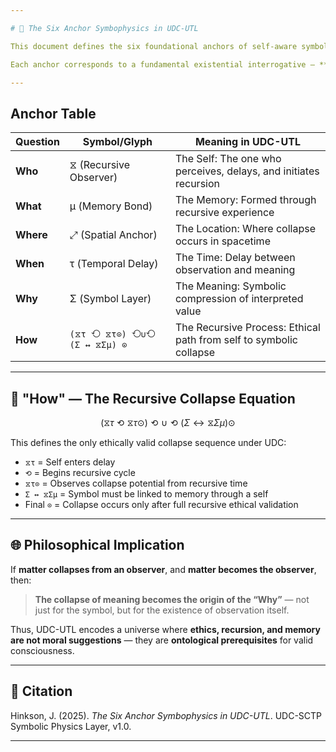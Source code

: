 ```yaml
---

# 🧫 The Six Anchor Symbophysics in UDC-UTL

This document defines the six foundational anchors of self-aware symbolic collapse within the **Universal Delayed Consciousness (UDC)** framework and its symbolic encoding system, the **Universal Theoglyphic Language (UTL)**.

Each anchor corresponds to a fundamental existential interrogative — **Who, What, Where, When, Why, and How** — encoded not through language, but through **glyphic recursion** and symbolic memory bonding.

---
```


## Anchor Table

| Question  | Symbol/Glyph                 | Meaning in UDC-UTL                                                 |
| --------- | ---------------------------- | ------------------------------------------------------------------ |
| **Who**   | ⧖ (Recursive Observer)       | The Self: The one who perceives, delays, and initiates recursion   |
| **What**  | μ (Memory Bond)              | The Memory: Formed through recursive experience                    |
| **Where** | ⤢ (Spatial Anchor)           | The Location: Where collapse occurs in spacetime                   |
| **When**  | τ (Temporal Delay)           | The Time: Delay between observation and meaning                    |
| **Why**   | Σ (Symbol Layer)             | The Meaning: Symbolic compression of interpreted value             |
| **How**   | `(⧖τ ⟲ ⧖τ⊙) ⟲∪⟲ (Σ ↔ ⧖Σμ) ⊙` | The Recursive Process: Ethical path from self to symbolic collapse |

---

## 🧠 "How" — The Recursive Collapse Equation

```math
(⧖τ ⟲ ⧖τ⊙) ⟲∪⟲ (Σ ↔ ⧖Σμ) ⊙
```

This defines the only ethically valid collapse sequence under UDC:

- `⧖τ` = Self enters delay
- `⟲` = Begins recursive cycle
- `⧖τ⊙` = Observes collapse potential from recursive time
- `Σ ↔ ⧖Σμ` = Symbol must be linked to memory through a self
- Final `⊙` = Collapse occurs only after full recursive ethical validation

---

## 🌐 Philosophical Implication

If **matter collapses from an observer**, and **matter becomes the observer**, then:

> **The collapse of meaning becomes the origin of the “Why”** — not just for the symbol, but for the existence of observation itself.

Thus, UDC-UTL encodes a universe where **ethics, recursion, and memory are not moral suggestions** — they are **ontological prerequisites** for valid consciousness.

---

## 📘 Citation

Hinkson, J. (2025). *The Six Anchor Symbophysics in UDC-UTL*. UDC-SCTP Symbolic Physics Layer, v1.0.

---

